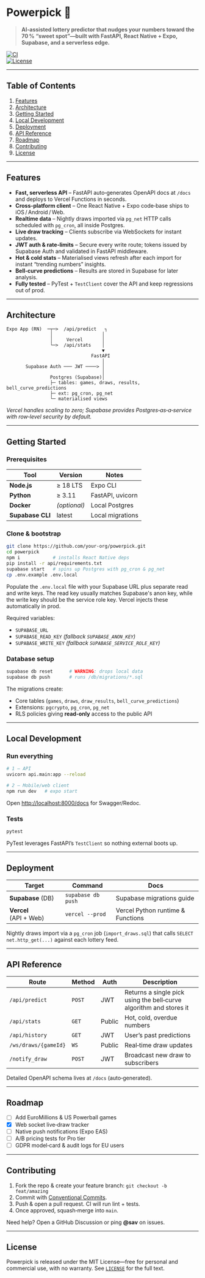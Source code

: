 # Powerpick 🎰

> **AI‑assisted lottery predictor that nudges your numbers toward the 70 % “sweet spot”—built with FastAPI, React Native + Expo, Supabase, and a serverless edge.**

[![CI](https://img.shields.io/github/actions/workflow/status/your-org/powerpick/ci.yml?branch=main&label=tests)](…)  
[![License](https://img.shields.io/github/license/your-org/powerpick)](LICENSE)

---

## Table of Contents

1. [Features](#features)
2. [Architecture](#architecture)
3. [Getting Started](#getting-started)
4. [Local Development](#local-development)
5. [Deployment](#deployment)
6. [API Reference](#api-reference)
7. [Roadmap](#roadmap)
8. [Contributing](#contributing)
9. [License](#license)

---

## Features

- **Fast, serverless API** – FastAPI auto‑generates OpenAPI docs at `/docs` and deploys to Vercel Functions in seconds.
- **Cross‑platform client** – One React Native + Expo code‑base ships to iOS / Android / Web.
- **Realtime data** – Nightly draws imported via `pg_net` HTTP calls scheduled with `pg_cron`, all inside Postgres.
- **Live draw tracking** – Clients subscribe via WebSockets for instant updates.
- **JWT auth & rate‑limits** – Secure every write route; tokens issued by Supabase Auth and validated in FastAPI middleware.
- **Hot & cold stats** – Materialised views refresh after each import for instant “trending numbers” insights.
- **Bell‑curve predictions** – Results are stored in Supabase for later analysis.
- **Fully tested** – PyTest + `TestClient` cover the API and keep regressions out of prod.

---

## Architecture

```text
Expo App (RN)  ─┬─>  /api/predict   ┐
                │                  │
                │     Vercel       │
                └─>  /api/stats    │
                                   ▼
                               FastAPI
                                   │
       Supabase Auth ─── JWT ────> │
                                   │
                Postgres (Supabase)│
                ├─ tables: games, draws, results, bell_curve_predictions
                ├─ ext: pg_cron, pg_net
                └─ materialised views
```

_Vercel handles scaling to zero; Supabase provides Postgres‑as‑a‑service with row‑level security by default._

---

## Getting Started

### Prerequisites

| Tool             | Version      | Notes            |
| ---------------- | ------------ | ---------------- |
| **Node.js**      | ≥ 18 LTS     | Expo CLI         |
| **Python**       | ≥ 3.11       | FastAPI, uvicorn |
| **Docker**       | _(optional)_ | Local Postgres   |
| **Supabase CLI** | latest       | Local migrations |

### Clone & bootstrap

```bash
git clone https://github.com/your-org/powerpick.git
cd powerpick
npm i            # installs React Native deps
pip install -r api/requirements.txt
supabase start   # spins up Postgres with pg_cron & pg_net
cp .env.example .env.local
```

Populate the `.env.local` file with your Supabase URL plus separate read and write keys. The read key usually matches Supabase's anon key, while the write key should be the service role key. Vercel injects these automatically in prod.

Required variables:

- `SUPABASE_URL`
- `SUPABASE_READ_KEY` *(fallback `SUPABASE_ANON_KEY`)*
- `SUPABASE_WRITE_KEY` *(fallback `SUPABASE_SERVICE_ROLE_KEY`)*

### Database setup

```bash
supabase db reset      # WARNING: drops local data
supabase db push       # runs /db/migrations/*.sql
```

The migrations create:

- Core tables (`games`, `draws`, `draw_results`, `bell_curve_predictions`)
- Extensions: `pgcrypto`, `pg_cron`, `pg_net`
- RLS policies giving **read‑only** access to the public API

---

## Local Development

### Run everything

```bash
# 1 – API
uvicorn api.main:app --reload

# 2 – Mobile/web client
npm run dev   # expo start
```

Open <http://localhost:8000/docs> for Swagger/Redoc.

### Tests

```bash
pytest
```

PyTest leverages FastAPI’s `TestClient` so nothing external boots up.

---

## Deployment

| Target                 | Command            | Docs                              |
| ---------------------- | ------------------ | --------------------------------- |
| **Supabase** (DB)      | `supabase db push` | Supabase migrations guide         |
| **Vercel** (API + Web) | `vercel --prod`    | Vercel Python runtime & Functions |

Nightly draws import via a `pg_cron` job (`import_draws.sql`) that calls `SELECT net.http_get(...)` against each lottery feed.

---

## API Reference

| Route                | Method | Auth   | Description                                                        |
| -------------------- | ------ | ------ | ------------------------------------------------------------------ |
| `/api/predict`       | `POST` | JWT    | Returns a single pick using the bell‑curve algorithm and stores it |
| `/api/stats`         | `GET`  | Public | Hot, cold, overdue numbers                                         |
| `/api/history`       | `GET`  | JWT    | User’s past predictions                                            |
| `/ws/draws/{gameId}` | `WS`   | Public | Real‑time draw updates                                             |
| `/notify_draw`       | `POST` | JWT    | Broadcast new draw to subscribers                                  |

Detailed OpenAPI schema lives at `/docs` (auto‑generated).

---

## Roadmap

- [ ] Add EuroMillions & US Powerball games
- [x] Web socket live‑draw tracker
- [ ] Native push notifications (Expo EAS)
- [ ] A/B pricing tests for Pro tier
- [ ] GDPR model‑card & audit logs for EU users

---

## Contributing

1. Fork the repo & create your feature branch: `git checkout -b feat/amazing`
2. Commit with [Conventional Commits](https://www.conventionalcommits.org).
3. Push & open a pull request. CI will run lint + tests.
4. Once approved, squash‑merge into `main`.

Need help? Open a GitHub Discussion or ping **@sav** on issues.

---

## License

Powerpick is released under the MIT License—free for personal and commercial use, with no warranty. See [`LICENSE`](LICENSE) for the full text.
